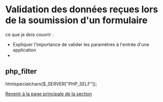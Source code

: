 # Validation des données reçues lors de la soumission d'un formulaire



ce que je dois couvrir :

- Expliquer l'importance de valider les paramètres à l'entrée d'une application
-  
php_filter
- 

 htmlspecialchars($_SERVER["PHP_SELF"]);


[Revenir à la page principale de la section](README.md)
